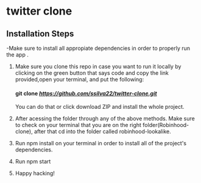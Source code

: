 # twitter clone

## Installation Steps

-Make sure to install all appropiate dependencies in order to properly run the app .

  1. Make sure you clone this repo in case you want to run it locally by clicking on the green button that says code and copy the link
     provided,open your terminal, and put the following:
     
     #### git clone *https://github.com/ssilva22/twitter-clone.git*
     
     You can do that or click download ZIP and install the whole project.
  
  2. After acessing the folder through any of the above methods. Make sure to check on your terminal that you are on the right folder(Robinhood-clone),
     after that cd into the folder called robinhood-lookalike.
     
  3. Run npm install on your terminal in order to install all of the project's dependencies.

  4. Run npm start


  5. Happy hacking!


